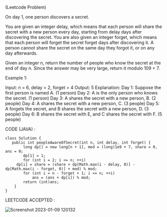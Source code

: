 (Leetcode Problem)

On day 1, one person discovers a secret.

You are given an integer delay, which means that each person will share the secret with a new person every day, starting from delay days after discovering the secret. You are also given an integer forget, which means that each person will forget the secret forget days after discovering it. A person cannot share the secret on the same day they forgot it, or on any day afterwards.

Given an integer n, return the number of people who know the secret at the end of day n. Since the answer may be very large, return it modulo 109 + 7.

 

Example 1:

Input: n = 6, delay = 2, forget = 4
Output: 5
Explanation:
Day 1: Suppose the first person is named A. (1 person)
Day 2: A is the only person who knows the secret. (1 person)
Day 3: A shares the secret with a new person, B. (2 people)
Day 4: A shares the secret with a new person, C. (3 people)
Day 5: A forgets the secret, and B shares the secret with a new person, D. (3 people)
Day 6: B shares the secret with E, and C shares the secret with F. (5 people)

CODE (JAVA) :

```
class Solution {
   public int peopleAwareOfSecret(int n, int delay, int forget) {
        long dp[] = new long[n + 1], mod = (long)1e9 + 7, share = 0, ans = 0;
        dp[1] = 1;
        for (int i = 2; i <= n; ++i)
     dp[i] = share = (share + dp[Math.max(i - delay, 0)] - dp[Math.max(i - forget, 0)] + mod) % mod;
        for (int i = n - forget + 1; i <= n; ++i)
            ans = (ans + dp[i]) % mod;
        return (int)ans;
    }
}
```
LEETCODE ACCEPTED :

![Screenshot 2023-01-09 120132](https://user-images.githubusercontent.com/73281015/211251862-2872d868-edb5-4d05-97cc-3188006412a2.png)
